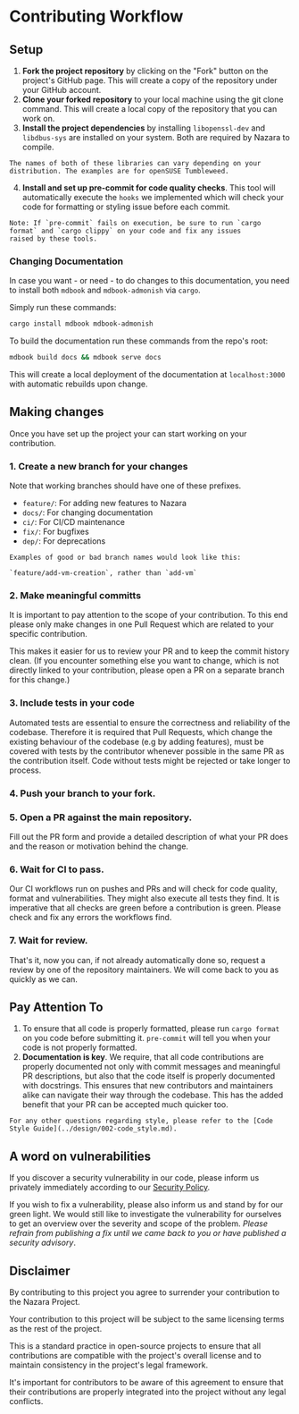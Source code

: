# Contributing Workflow

## Setup

1. **Fork the project repository** by clicking on the "Fork" button on the project's GitHub page.
This will create a copy of the repository under your GitHub account.
2. **Clone your forked repository** to your local machine using the git clone command.
This will create a local copy of the repository that you can work on.
3. **Install the project dependencies** by installing `libopenssl-dev` and `libdbus-sys` are installed on your system. Both are required by Nazara to compile.

```admonish note
The names of both of these libraries can vary depending on your distribution. The examples are for openSUSE Tumbleweed.
```

4. **Install and set up pre-commit for code quality checks**. This tool will automatically execute the `hooks` we implemented
which will check your code for formatting or styling issue before each commit.

```admonish note
Note: If `pre-commit` fails on execution, be sure to run `cargo format` and `cargo clippy` on your code and fix any issues
raised by these tools.
```

### Changing Documentation

In case you want - or need - to do changes to this documentation, you need to install both `mdbook` and
`mdbook-admonish` via `cargo`.

Simply run these commands:

```bash
cargo install mdbook mdbook-admonish
```

To build the documentation run these commands from the repo's root:

```bash
mdbook build docs && mdbook serve docs
```

This will create a local deployment of the documentation at `localhost:3000` with automatic rebuilds upon change.

## Making changes

Once you have set up the project your can start working on your contribution.

### 1. Create a new branch for your changes

Note that working branches should have one of these prefixes.

- `feature/`: For adding new features to Nazara
- `docs/`: For changing documentation
- `ci/`: For CI/CD maintenance
- `fix/`: For bugfixes
- `dep/`: For deprecations

```admonish example
Examples of good or bad branch names would look like this:

`feature/add-vm-creation`, rather than `add-vm`

```

### 2. Make meaningful committs

It is important to pay attention to the scope of your contribution. To this end please only make changes in one Pull Request which are related to your specific contribution.

This makes it easier for us to review your PR and to keep the commit history clean. (If you encounter something else you want to change,
which is not directly linked to your contribution, please open a PR on a separate branch for this change.)

### 3. Include tests in your code 

Automated tests are essential to ensure the correctness and reliability of the codebase.
Therefore it is required that Pull Requests, which change the existing behaviour of the codebase (e.g by adding features),
must be covered with tests by the contributor whenever possible in the same PR as the contribution itself.
Code without tests might be rejected or take longer to process.

### 4. **Push your branch to your fork**.

### 5. **Open a PR against the main repository**.

Fill out the PR form and provide a detailed description of what your PR does and the reason or motivation behind the change.

### 6. **Wait for CI to pass**.

Our CI workflows run on pushes and PRs and will check for code quality, format and vulnerabilities. They might also execute all tests they find. It is imperative that all checks
are green before a contribution is green. Please check and fix any errors the workflows find.

### 7. **Wait for review**.

That's it, now you can, if not already automatically done so, request a review by one of the repository maintainers. We will come back to you as quickly as we can.

## Pay Attention To

1. To ensure that all code is properly formatted, please run `cargo format` on you code before submitting it. `pre-commit` will tell you when your code is not properly formatted.
2. **Documentation is key**. We require, that all code contributions are properly documented not only with commit messages and meaningful PR descriptions, but also that the code itself is properly documented with docstrings. This ensures that new contributors and maintainers alike can navigate their way through the codebase. This has the added benefit that your PR can be accepted much quicker too.

```admonish important
For any other questions regarding style, please refer to the [Code Style Guide](../design/002-code_style.md).
```

## A word on vulnerabilities

If you discover a security vulnerability in our code, please inform us privately immediately according to our [Security Policy](security.md).

If you wish to fix a vulnerability, please also inform us and stand by for our green light. We would still like to investigate the vulnerability for ourselves to get an overview over the severity and scope of the problem. *Please refrain from publishing a fix until we came back to you or have published a security advisory*.

## Disclaimer

By contributing to this project you agree to surrender your contribution to the Nazara Project.

Your contribution to this project will be subject to the same licensing terms as the rest of the project.

This is a standard practice in open-source projects to ensure that all contributions are compatible with the project's overall license and to maintain consistency in the project's legal framework. 

It's important for contributors to be aware of this agreement to ensure that their contributions are properly integrated into the project without any legal conflicts.
